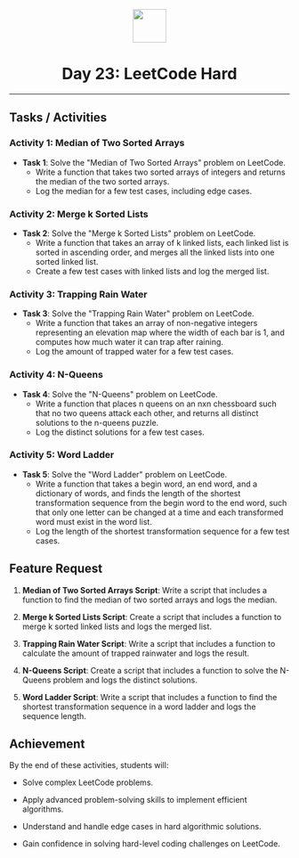 <div align="center">
  <img height="60" src="https://img.icons8.com/color/344/javascript.png">
  <h1>Day 23: LeetCode Hard</h1>
</div>

---

## Tasks / Activities

### Activity 1: Median of Two Sorted Arrays

- **Task 1**: Solve the "Median of Two Sorted Arrays" problem on LeetCode.
  - Write a function that takes two sorted arrays of integers and returns the median of the two sorted arrays.
  - Log the median for a few test cases, including edge cases.

### Activity 2: Merge k Sorted Lists

- **Task 2**: Solve the "Merge k Sorted Lists" problem on LeetCode.
  - Write a function that takes an array of k linked lists, each linked list is sorted in ascending order, and merges all the linked lists into one sorted linked list.
  - Create a few test cases with linked lists and log the merged list.

### Activity 3: Trapping Rain Water

- **Task 3**: Solve the "Trapping Rain Water" problem on LeetCode.
  - Write a function that takes an array of non-negative integers representing an elevation map where the width of each bar is 1, and computes how much water it can trap after raining.
  - Log the amount of trapped water for a few test cases.

### Activity 4: N-Queens

- **Task 4**: Solve the "N-Queens" problem on LeetCode.
  - Write a function that places n queens on an nxn chessboard such that no two queens attack each other, and returns all distinct solutions to the n-queens puzzle.
  - Log the distinct solutions for a few test cases.

### Activity 5: Word Ladder

- **Task 5**: Solve the "Word Ladder" problem on LeetCode.
  - Write a function that takes a begin word, an end word, and a dictionary of words, and finds the length of the shortest transformation sequence from the begin word to the end word, such that only one letter can be changed at a time and each transformed word must exist in the word list.
  - Log the length of the shortest transformation sequence for a few test cases.

## Feature Request

1. **Median of Two Sorted Arrays Script**: Write a script that includes a function to find the median of two sorted arrays and logs the median.

2. **Merge k Sorted Lists Script**: Create a script that includes a function to merge k sorted linked lists and logs the merged list.

3. **Trapping Rain Water Script**: Write a script that includes a function to calculate the amount of trapped rainwater and logs the result.

4. **N-Queens Script**: Create a script that includes a function to solve the N-Queens problem and logs the distinct solutions.

5. **Word Ladder Script**: Write a script that includes a function to find the shortest transformation sequence in a word ladder and logs the sequence length.

## Achievement

By the end of these activities, students will:

- Solve complex LeetCode problems.

- Apply advanced problem-solving skills to implement efficient algorithms.

- Understand and handle edge cases in hard algorithmic solutions.

- Gain confidence in solving hard-level coding challenges on LeetCode.